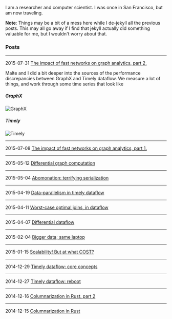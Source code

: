 I am a researcher and computer scientist. I was once in San Francisco, but am now traveling.

**Note**: Things may be a bit of a mess here while I de-jekyll all the previous posts. This may all go away if I find that jekyll actually did something valuable for me, but I wouldn't worry about that.


### Posts

---

2015-07-31 [The impact of fast networks on graph analytics, part 2.](https://github.com/frankmcsherry/blog/blob/master/posts/2015-07-31.md)

Malte and I did a bit deeper into the sources of the performance discrepancies between GraphX and Timely dataflow. We measure a lot of things, and work through some time series that look like

##### GraphX
![GraphX](https://github.com/frankmcsherry/blog/blob/master/assets/timeseries/pagerank/graphx_uk_16x8_10g_zoom/caelum-401.png)

##### Timely

![Timely](https://github.com/frankmcsherry/blog/blob/master/assets/timeseries/pagerank/timely_uk_16x8_10g/caelum-401.png)

---

2015-07-08 [The impact of fast networks on graph analytics, part 1.](https://github.com/frankmcsherry/blog/blob/master/posts/2015-07-08.md)

---

2015-05-12 [Differential graph computation](https://github.com/frankmcsherry/blob/master/blog/posts/2015-05-12.md)

---

2015-05-04 [Abomonation: terrifying serialization](https://github.com/frankmcsherry/blob/master/blog/posts/2015-05-04.md)

---

2015-04-19 [Data-parallelism in timely dataflow](https://github.com/frankmcsherry/blog/blob/master/posts/2015-04-19.md)

---

2015-04-11 [Worst-case optimal joins, in dataflow](https://github.com/frankmcsherry/blog/blob/master/posts/2015-04-11.md)

---

2015-04-07 [Differential dataflow](https://github.com/frankmcsherry/blog/blob/master/posts/2015-04-07.md)

---

2015-02-04 [Bigger data; same laptop](https://github.com/frankmcsherry/blog/blob/master/posts/2015-02-04.md)

---

2015-01-15 [Scalability! But at what COST?](https://github.com/frankmcsherry/blog/blob/master/posts/2015-01-15.md)

---

2014-12-29 [Timely dataflow: core concepts](https://github.com/frankmcsherry/blog/blob/master/posts/2015-12-29.md)

---

2014-12-27 [Timely dataflow: reboot](https://github.com/frankmcsherry/blog/blob/master/posts/2015-12-27.md)

---

2014-12-16 [Columnarization in Rust, part 2](https://github.com/frankmcsherry/blog/blob/master/posts/2015-12-16.md)

---

2014-12-15 [Columnarization in Rust](https://github.com/frankmcsherry/blog/blob/master/posts/2015-12-15.md)
